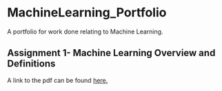 # MachineLearning_Portfolio
A portfolio for work done relating to Machine Learning. 

## Assignment 1- Machine Learning Overview and Definitions
A link to the pdf can be found [here.](OverviewOfML.pdf)
